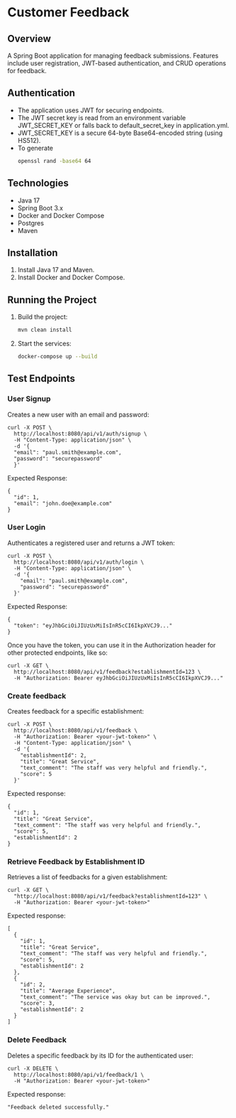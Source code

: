 # Customer Feedback

## Overview

A Spring Boot application for managing feedback submissions.
Features include user registration, JWT-based authentication, and CRUD operations for feedback.

## Authentication
- The application uses JWT for securing endpoints.
- The JWT secret key is read from an environment variable JWT_SECRET_KEY or falls back to default_secret_key in application.yml.
- JWT_SECRET_KEY is a secure 64-byte Base64-encoded string (using HS512).
- To generate
   ```bash
  openssl rand -base64 64
  ```

## Technologies

- Java 17
- Spring Boot 3.x
- Docker and Docker Compose
- Postgres
- Maven

## Installation

1. Install Java 17 and Maven.
2. Install Docker and Docker Compose.

## Running the Project

1. Build the project:
    ```bash
    mvn clean install
    ```
2. Start the services:
    ```bash
    docker-compose up --build
    ```
## Test Endpoints
### User Signup
Creates a new user with an email and password:
```
curl -X POST \
  http://localhost:8080/api/v1/auth/signup \
  -H "Content-Type: application/json" \
  -d '{
  "email": "paul.smith@example.com",
  "password": "securepassword"
  }'
```
Expected Response:
```
{
  "id": 1,
  "email": "john.doe@example.com"
}

```
### User Login
Authenticates a registered user and returns a JWT token:
```
curl -X POST \
  http://localhost:8080/api/v1/auth/login \
  -H "Content-Type: application/json" \
  -d '{
    "email": "paul.smith@example.com",
    "password": "securepassword"
  }'
```
Expected Response:
```
{
  "token": "eyJhbGciOiJIUzUxMiIsInR5cCI6IkpXVCJ9..."
}

```
Once you have the token, you can use it in the Authorization header for other protected endpoints, like so:
```
curl -X GET \
  http://localhost:8080/api/v1/feedback?establishmentId=123 \
  -H "Authorization: Bearer eyJhbGciOiJIUzUxMiIsInR5cCI6IkpXVCJ9..."

```
### Create feedback
Creates feedback for a specific establishment:
```
curl -X POST \
  http://localhost:8080/api/v1/feedback \
  -H "Authorization: Bearer <your-jwt-token>" \
  -H "Content-Type: application/json" \
  -d '{
    "establishmentId": 2,
    "title": "Great Service",
    "text_comment": "The staff was very helpful and friendly.",
    "score": 5
  }'

```
Expected response:
```
{
  "id": 1,
  "title": "Great Service",
  "text_comment": "The staff was very helpful and friendly.",
  "score": 5,
  "establishmentId": 2
}
```
### Retrieve Feedback by Establishment ID
Retrieves a list of feedbacks for a given establishment:
```
curl -X GET \
  "http://localhost:8080/api/v1/feedback?establishmentId=123" \
  -H "Authorization: Bearer <your-jwt-token>"
```
Expected response:
```
[
  {
    "id": 1,
    "title": "Great Service",
    "text_comment": "The staff was very helpful and friendly.",
    "score": 5,
    "establishmentId": 2
  },
  {
    "id": 2,
    "title": "Average Experience",
    "text_comment": "The service was okay but can be improved.",
    "score": 3,
    "establishmentId": 2
  }
]
```
### Delete Feedback

Deletes a specific feedback by its ID for the authenticated user:
```
curl -X DELETE \
  http://localhost:8080/api/v1/feedback/1 \
  -H "Authorization: Bearer <your-jwt-token>"

```
Expected response:
```
"Feedback deleted successfully."
```